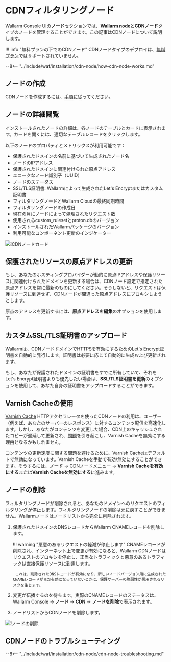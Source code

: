 [cdn-node-operation-scheme]:        ../../images/waf-installation/quickstart/cdn-node-scheme.png
[data-to-wallarm-cloud-docs]:       ../rules/sensitive-data-rule.md
[operation-modes-docs]:             ../../admin-en/configure-wallarm-mode.md
[operation-mode-rule-docs]:         ../rules/wallarm-mode-rule.md
[wallarm-cloud-docs]:               ../../about-wallarm/overview.md#cloud
[cdn-node-creation-modal]:          ../../images/waf-installation/quickstart/cdn-node-creation-modal.png
[cname-required-modal]:             ../../images/waf-installation/quickstart/cname-required-modal.png
[attacks-in-ui]:                    ../../images/admin-guides/test-attacks-quickstart.png
[user-roles-docs]:                  ../settings/users.md
[update-origin-ip-docs]:            #updating-the-origin-address-of-the-protected-resource
[rules-docs]:                       ../rules/intro.md
[ip-lists-docs]:                    ../ip-lists/overview.md
[integration-docs]:                 ../settings/integrations/integrations-intro.md
[trigger-docs]:                     ../triggers/triggers.md
[application-docs]:                 ../settings/applications.md
[events-docs]:                      ../events/check-attack.md
[graylist-populating-docs]:         ../ip-lists/graylist.md#managing-graylist
[link-app-conf]:                    ../settings/applications.md
[using-varnish-cache]:              #using-varnish-cache

# CDNフィルタリングノード

Wallarm Console UIの**ノード**セクションでは、[**Wallarm node**](nodes.md)と**CDNノード**タイプのノードを管理することができます。この記事はCDNノードについて説明します。

!!! info "無料プランの下でのCDNノード"
    CDNノードタイプのデプロイは、[無料プラン](../../about-wallarm/subscription-plans.md#free-tier-subscription-plan-us-cloud)ではサポートされていません。

--8<-- "../include/waf/installation/cdn-node/how-cdn-node-works.md"

## ノードの作成

CDNノードを作成するには、[手順](../../installation/cdn-node.md)に従ってください。

## ノードの詳細閲覧

インストールされたノードの詳細は、各ノードのテーブルとカードに表示されます。カードを開くには、適切なテーブルレコードをクリックします。

以下のノードのプロパティとメトリックスが利用可能です：

* 保護されたドメインの名前に基づいて生成されたノード名
* ノードのIPアドレス
* 保護されたドメインに関連付けられた原点アドレス
* ユニークなノード識別子（UUID）
* ノードのステータス
* SSL/TLS証明書: Wallarmによって生成されたLet's Encryptまたはカスタム証明書
* フィルタリングノードとWallarm Cloudの最終同期時間
* フィルタリングノードの作成日
* 現在の月にノードによって処理されたリクエスト数
* 使用されるcustom_rulesetとproton.dbのバージョン
* インストールされたWallarmパッケージのバージョン
* 利用可能なコンポーネント更新のインジケーター

![!CDNノードカード](../../images/user-guides/nodes/view-cdn-node-comp-vers.png)

## 保護されたリソースの原点アドレスの更新

もし、あなたのホスティングプロバイダーが動的に原点IPアドレスや保護リソースに関連付けられたドメインを更新する場合は、CDNノード設定で指定された原点アドレスを常に最新のものにしてください。そうしないと、リクエストは保護リソースに到達せず、CDNノードが間違った原点アドレスにプロキシしようとします。

原点のアドレスを更新するには、**原点アドレスを編集**のオプションを使用します。

## カスタムSSL/TLS証明書のアップロード

Wallarmは、CDNノードドメインでHTTPSを有効にするための[Let's Encrypt](https://letsencrypt.org/)証明書を自動的に発行します。証明書は必要に応じて自動的に生成および更新されます。

もし、あなたが保護されたドメインの証明書をすでに所有していて、それをLet's Encrypt証明書よりも優先したい場合は、**SSL/TLS証明書を更新**のオプションを使用して、あなた自身の証明書をアップロードすることができます。

## Varnish Cacheの使用

[Varnish Cache](https://varnish-cache.org/intro/index.html#intro) HTTPアクセラレータを使ったCDNノードの利用は、ユーザー（例えば、あなたのサーバーのレスポンス）に対するコンテンツ配信を高速化します。しかし、あなたがコンテンツを変更した場合、CDN上のキャッシュされたコピーが遅延して更新され、[問題](#why-is-there-a-delay-in-the-update-of-the-content-protected-by-the-cdn-node)を引き起こし、Varnish Cacheを無効にする理由となるかもしれません。

コンテンツの更新速度に関する問題を避けるために、Varnish Cacheはデフォルトで無効になっています。Varnish Cacheを手動で有効/無効にすることができます。そうするには、**ノード** → CDNノードメニュー → **Varnish Cacheを有効にする**または**Varnish Cacheを無効にする**に進みます。

## ノードの削除

フィルタリングノードが削除されると、あなたのドメインへのリクエストのフィルタリングが停止します。フィルタリングノードの削除は元に戻すことができません。Wallarmノードはノードリストから完全に削除されます。

1. 保護されたドメインのDNSレコードからWallarm CNAMEレコードを削除します。

    !!! warning "悪意のあるリクエストの軽減が停止します"
        CNAMEレコードが削除され、インターネット上で変更が有効になると、Wallarm CDNノードはリクエストのプロキシを停止し、正当なトラフィックと悪意のあるトラフィックは直接保護リソースに到達します。

        これは、削除されたDNSレコードが有効になり、新しいノードバージョン用に生成されたCNAMEレコードがまだ有効になっていないときに、保護サーバーの脆弱性が悪用されるリスクを生じます。
1. 変更が伝播するのを待ちます。実際のCNAMEレコードのステータスは、Wallarm Console → **ノード** → **CDN** → **ノードを削除**で表示されます。
1. ノードリストからCDNノードを削除します。

![!ノードの削除](../../images/user-guides/nodes/delete-cdn-node.png)

## CDNノードのトラブルシューティング

--8<-- "../include/waf/installation/cdn-node/cdn-node-troubleshooting.md"